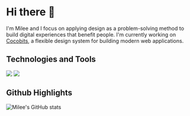 # Hi there 👋

I'm Milee and I focus on applying design as a problem-solving method to build digital experiences that benefit people. I'm currently working on [Cocobits](http://cocobits.github.io/), a flexible design system for building modern web applications.


## Technologies and Tools
![](https://img.shields.io/badge/Code-JavaScript-informational?style=flat&logo=JavaScript&logoColor=white&color=black)
![](https://img.shields.io/badge/Code-Sass-informational?style=flat&logo=Sass&logoColor=white&color=black)

## Github Highlights
![Milee's GitHub stats](https://github-readme-stats.vercel.app/api?username=mileeme&hide=stars,prs)
